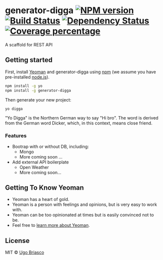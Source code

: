 # generator-digga [![NPM version][npm-image]][npm-url] [![Build Status][travis-image]][travis-url] [![Dependency Status][daviddm-image]][daviddm-url] [![Coverage percentage][coveralls-image]][coveralls-url]

A scaffold for REST API

## Getting started

First, install [Yeoman](http://yeoman.io) and generator-digga using [npm](https://www.npmjs.com/) (we assume you have pre-installed [node.js](https://nodejs.org/)).

```bash
npm install -g yo
npm install -g generator-digga
```

Then generate your new project:

```bash
yo digga
```

"Yo Digga" is the Northern German way to say "Hi bro". The word is derived from the German word Dicker, which, in this context, means close friend.

### Features

- Bootrap with or without DB, including:
  - Mongo
  - More coming soon ...
- Add external API boilerplate
  - Open Weather
  - More coming soon...

## Getting To Know Yeoman

- Yeoman has a heart of gold.
- Yeoman is a person with feelings and opinions, but is very easy to work with.
- Yeoman can be too opinionated at times but is easily convinced not to be.
- Feel free to [learn more about Yeoman](http://yeoman.io/).

## License

MIT © [Ugo Briasco](https://ugobriasco.me)

[npm-image]: https://badge.fury.io/js/generator-digga.svg
[npm-url]: https://npmjs.org/package/generator-digga
[travis-image]: https://travis-ci.com/ugobriasco/generator-digga.svg?branch=master
[travis-url]: https://travis-ci.com/ugobriasco/generator-digga
[daviddm-image]: https://david-dm.org/ugobriasco/generator-digga.svg?theme=shields.io
[daviddm-url]: https://david-dm.org/ugobriasco/generator-digga
[coveralls-image]: https://coveralls.io/repos/ugobriasco/generator-digga/badge.svg
[coveralls-url]: https://coveralls.io/r/ugobriasco/generator-digga
